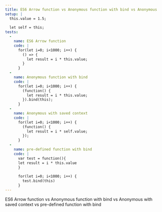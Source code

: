 ```yaml
---
title: ES6 Arrow function vs Anonymous function with bind vs Anonymous with saved context vs pre-defined function with bind
setup: |
  this.value = 1.5;
  
  let self = this;
tests:
  -
    name: ES6 Arrow function
    code: |
      for(let i=0; i<1000; i++) {
        () => {
          let result = i * this.value;
        }
      }
  -
    name: Anonymous function with bind
    code: |
      for(let i=0; i<1000; i++) {
        (function() {
          let result = i * this.value;
        }).bind(this);
      }
  -
    name: Anonymous with saved context
    code: |
      for(let i=0; i<1000; i++) {
        (function() {
          let result = i * self.value;
        });
      }
  -
    name: pre-defined function with bind
    code: |
      var test = function(){
      let result = i * this.value
      }
      
      for(let i=0; i<1000; i++) {
        test.bind(this)
      }
---
```

ES6 Arrow function vs Anonymous function with bind vs Anonymous with saved context vs pre-defined function with bind
